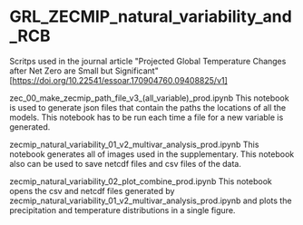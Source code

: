 # GRL_ZECMIP_natural_variability_and_RCB

Scritps used in the journal article "Projected Global Temperature Changes after Net Zero are Small but Significant" 
[https://doi.org/10.22541/essoar.170904760.09408825/v1]

zec_00_make_zecmip_path_file_v3_(all_variable)_prod.ipynb
This notebook is used to generate json files that contain the paths the locations of all the models. This notebook has to be run
each time a file for a new variable is generated. 

zecmip_natural_variability_01_v2_multivar_analysis_prod.ipynb
This notebook generates all of images used in the supplementary. This notebook also can be used to save netcdf files and 
csv files of the data.

zecmip_natural_variability_02_plot_combine_prod.ipynb
This notebook opens the csv and netcdf files generated by zecmip_natural_variability_01_v2_multivar_analysis_prod.ipynb 
and plots the precipitation and temperature distributions in a single figure. 